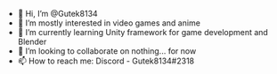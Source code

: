 - 👋 Hi, I’m @Gutek8134
- 👀 I’m mostly interested in video games and anime
- 🌱 I’m currently learning Unity framework for game development and Blender
- 💞️ I’m looking to collaborate on nothing... for now
- 📫 How to reach me: Discord - Gutek8134#2318

<!---
Gutek8134/Gutek8134 is a ✨ special ✨ repository because its `README.md` (this file) appears on your GitHub profile.
You can click the Preview link to take a look at your changes.
--->
